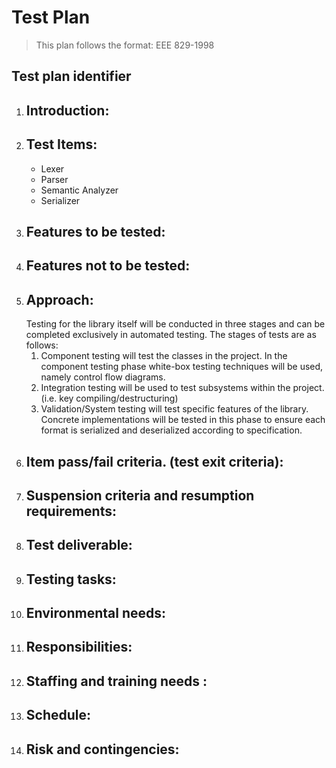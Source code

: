# Test Plan
> This plan follows the format:  EEE 829-1998</br>

## Test plan identifier

<ol>
<li><h2>Introduction: </h2></li>
<li><h2>Test Items: </h2>
<ul>
    <li>Lexer</li>
    <li>Parser</li>
    <li>Semantic Analyzer</li>
    <li>Serializer</li>
</ul>
<li><h2>Features to be tested: </h2></li>
<li><h2>Features not to be tested: </h2></li>
<li><h2>Approach: </h2>
Testing for the library itself will be conducted in three stages and can be completed exclusively in automated testing.  The stages of tests are as follows:
<ol>
<li>Component testing will test the classes in the project.  In the component testing phase white-box testing techniques will be used, namely control flow diagrams.</li>
<li>Integration testing will be used to test subsystems within the project.  (i.e. key compiling/destructuring)</li>
<li>Validation/System testing will test specific features of the library.  Concrete implementations will be tested in this phase to  ensure each format is serialized and deserialized according to specification.</li>
</ol>
<li><h2>Item pass/fail criteria. (test exit criteria): </h2></li>
<li><h2>Suspension criteria and resumption requirements: </h2></li>
<li><h2>Test deliverable: </h2></li>
<li><h2>Testing tasks: </h2></li>
<li><h2>Environmental needs: </h2></li>
<li><h2>Responsibilities: </h2></li>
<li><h2>Staffing and training needs  : </h2></li>
<li><h2>Schedule: </h2></li>
<li><h2>Risk and contingencies: </h2></li>
</ol>